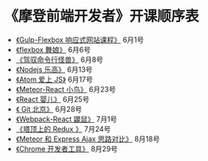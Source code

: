 # 《摩登前端开发者》开课顺序表

- [《Gulp-Flexbox 响应式网站课程》](http://haoqicat.com/gulp-flex-res) 6月1号
- [《flexbox 舞娘》](haoqicat.com/flexbox-dancer) 6月6号
- [《驾驭命令行怪兽》](http://haoqicat.com/ride-cli-monster) 6月8号
- [《Nodejs 乐高》](http://haoqicat.com/nodejs-lego) 6月13号
- [《Atom 爱上 JS》](http://haoqicat.com/atom-love-js) 6月17号
- [《Meteor-React 小鸟》](http://haoqicat.com/meteor-react-bird) 6月23号
- [《React 婴儿》](http://haoqicat.com/react-baby) 6月25号
- [《 Git 北京》](http://haoqicat.com/gitbeijing) 6月28号 
- [《Webpack-React 鼹鼠》](http://haoqicat.com/webpack-react-mole) 7月1号
- [《塔顶上的 Redux 》](http://haoqicat.com/redux-tower) 7月24号
- [《Meteor 和 Express Ajax 思路对比》](http://haoqicat.com/meteor-express-ajax) 8月18号
- [《Chrome 开发者工具》](http://haoqicat.com/chrome-devtools) 8月29号